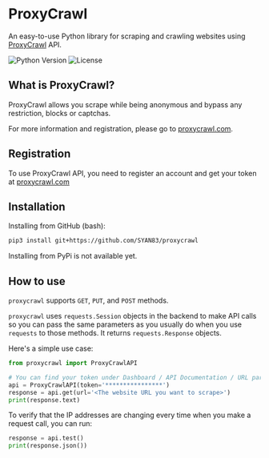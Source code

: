 # ProxyCrawl

An easy-to-use Python library for scraping and crawling websites using [ProxyCrawl](https://proxycrawl.com) API.

![Python Version](https://img.shields.io/pypi/pyversions/Django.svg)
![License](https://img.shields.io/github/license/mashape/apistatus.svg)

## What is ProxyCrawl?

ProxyCrawl allows you scrape while being anonymous and bypass any restriction, blocks or captchas. 

For more information and registration, please go to [proxycrawl.com](https://proxycrawl.com/).

## Registration

To use ProxyCrawl API, you need to register an account and get your token at [proxycrawl.com](https://proxycrawl.com/)

## Installation

Installing from GitHub (bash):

```bash
pip3 install git+https://github.com/SYAN83/proxycrawl
```

Installing from PyPi is not available yet.

## How to use

`proxycrawl` supports `GET`, `PUT`, and `POST` methods.
 
`proxycrawl` uses `requests.Session` objects in the backend to make API calls so you can pass the same parameters as you usually do when you use `requests` to those methods. It returns `requests.Response` objects.

Here's a simple use case:


```python
from proxycrawl import ProxyCrawlAPI

# You can find your token under Dashboard / API Documentation / URL parameters at proxycrawl.com after registration
api = ProxyCrawlAPI(token='****************')
response = api.get(url='<The website URL you want to scrape>')
print(response.text)

```

To verify that the IP addresses are changing every time when you make a request call, you can run:

```python
response = api.test()
print(response.json())
```
